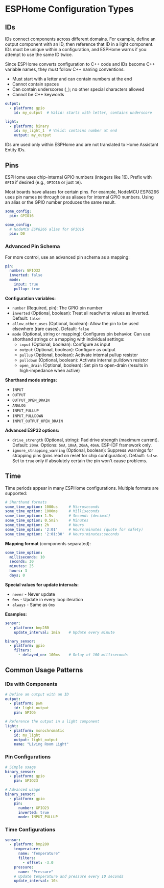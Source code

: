 # ESPHome Configuration Types

## IDs

IDs connect components across different domains. For example, define an output component with an ID, then reference that ID in a light component. IDs must be unique within a configuration, and ESPHome warns if you attempt to use the same ID twice.

Since ESPHome converts configuration to C++ code and IDs become C++ variable names, they must follow C++ naming conventions:

- Must start with a letter and can contain numbers at the end
- Cannot contain spaces
- Can contain underscores (`_`); no other special characters allowed
- Cannot be C++ keywords

```yaml
output:
  - platform: gpio
    id: my_output  # Valid: starts with letter, contains underscore

light:
  - platform: binary
    id: my_light_1  # Valid: contains number at end
    output: my_output
```

IDs are used only within ESPHome and are not translated to Home Assistant Entity IDs.

## Pins

ESPHome uses chip-internal GPIO numbers (integers like 16). Prefix with `GPIO` if desired (e.g., `GPIO16` or just `16`).

Most boards have aliases for certain pins. For example, NodeMCU ESP8266 uses pin names `D0` through `D8` as aliases for internal GPIO numbers. Using an alias or the GPIO number produces the same result.

```yaml
some_config:
  pin: GPIO16

some_config:
  # NodeMCU ESP8266 alias for GPIO16
  pin: D0
```

### Advanced Pin Schema

For more control, use an advanced pin schema as a mapping:

```yaml
pin:
  number: GPIO32
  inverted: false
  mode:
    input: true
    pullup: true
```

**Configuration variables:**

- `number` (Required, pin): The GPIO pin number
- `inverted` (Optional, boolean): Treat all read/write values as inverted. Default: `false`
- `allow_other_uses` (Optional, boolean): Allow the pin to be used elsewhere (rare cases). Default: `false`
- `mode` (Optional, string or mapping): Configures pin behavior. Can use shorthand strings or a mapping with individual settings:
  - `input` (Optional, boolean): Configure as input
  - `output` (Optional, boolean): Configure as output
  - `pullup` (Optional, boolean): Activate internal pullup resistor
  - `pulldown` (Optional, boolean): Activate internal pulldown resistor
  - `open_drain` (Optional, boolean): Set pin to open-drain (results in high-impedance when active)

**Shorthand mode strings:**
- `INPUT`
- `OUTPUT`
- `OUTPUT_OPEN_DRAIN`
- `ANALOG`
- `INPUT_PULLUP`
- `INPUT_PULLDOWN`
- `INPUT_OUTPUT_OPEN_DRAIN`

**Advanced ESP32 options:**

- `drive_strength` (Optional, string): Pad drive strength (maximum current). Default: `20mA`. Options: `5mA`, `10mA`, `20mA`, `40mA`. ESP-IDF framework only.
- `ignore_strapping_warning` (Optional, boolean): Suppress warnings for strapping pins (pins read on reset for chip configuration). Default: `false`. Set to `true` only if absolutely certain the pin won't cause problems.

## Time

Time periods appear in many ESPHome configurations. Multiple formats are supported:

```yaml
# Shorthand formats
some_time_option: 1000us     # Microseconds
some_time_option: 1000ms     # Milliseconds
some_time_option: 1.5s       # Seconds (decimal)
some_time_option: 0.5min     # Minutes
some_time_option: 2h         # Hours
some_time_option: '2:01'     # Hours:minutes (quote for safety)
some_time_option: '2:01:30'  # Hours:minutes:seconds
```

**Mapping format** (components separated):

```yaml
some_time_option:
  milliseconds: 10
  seconds: 30
  minutes: 25
  hours: 3
  days: 0
```

**Special values for update intervals:**

- `never` - Never update
- `0ms` - Update in every loop iteration
- `always` - Same as `0ms`

**Examples:**

```yaml
sensor:
  - platform: bmp280
    update_interval: 1min    # Update every minute

binary_sensor:
  - platform: gpio
    filters:
      - delayed_on: 100ms    # Delay of 100 milliseconds
```

## Common Usage Patterns

### IDs with Components

```yaml
# Define an output with an ID
output:
  - platform: pwm
    id: light_output
    pin: GPIO5

# Reference the output in a light component
light:
  - platform: monochromatic
    id: my_light
    output: light_output
    name: "Living Room Light"
```

### Pin Configurations

```yaml
# Simple usage
binary_sensor:
  - platform: gpio
    pin: GPIO23

# Advanced usage
binary_sensor:
  - platform: gpio
    pin:
      number: GPIO23
      inverted: true
      mode: INPUT_PULLUP
```

### Time Configurations

```yaml
sensor:
  - platform: bmp280
    temperature:
      name: "Temperature"
      filters:
        - offset: -3.0
    pressure:
      name: "Pressure"
    # Update temperature and pressure every 10 seconds
    update_interval: 10s
```
